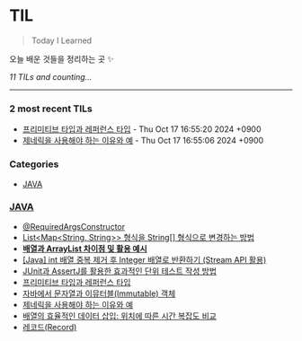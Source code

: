 # TIL
> Today I Learned

오늘 배운 것들을 정리하는 곳 ✨


_11 TILs and counting..._

---

### 2 most recent TILs

- [프리미티브 타입과 레퍼런스 타입](JAVA/PrimitiveTypesVsReferenceTypesInJava.md) - Thu Oct 17 16:55:20 2024 +0900
- [제네릭을 사용해야 하는 이유와 예](JAVA/WhyUseGenericsInJavaWithExamples.md) - Thu Oct 17 16:55:06 2024 +0900

### Categories

- [JAVA](#JAVA)

### [JAVA](#JAVA)
- [@RequiredArgsConstructor](JAVA/@RequiredArgsConstructor.md)
- [List<Map<String, String>> 형식을 String[] 형식으로 변경하는 방법](JAVA/ConvertingListMapToStringArrayInJava.md)
- [**배열과 ArrayList 차이점 및 활용 예시**](JAVA/DifferencesBetweenArraysAndArrayListsWithExamples.md)
- [[Java] int 배열 중복 제거 후 Integer 배열로 반환하기 (Stream API 활용)](JAVA/DistinctArrayExample.md)
- [JUnit과 AssertJ를 활용한 효과적인 단위 테스트 작성 방법](JAVA/EffectiveUnitTestingWithJUnitAndAssertJ.md)
- [프리미티브 타입과 레퍼런스 타입](JAVA/PrimitiveTypesVsReferenceTypesInJava.md)
- [자바에서 문자열과 이뮤터블(Immutable) 객체](JAVA/StringsAndImmutableObjectsInJava.md)
- [제네릭을 사용해야 하는 이유와 예](JAVA/WhyUseGenericsInJavaWithExamples.md)
- [배열의 효율적인 데이터 삽입: 위치에 따른 시간 복잡도 비교](JAVA/array-insertion-time-complexity.md)
- [레코드(Record)](JAVA/레코드(Record).md)


